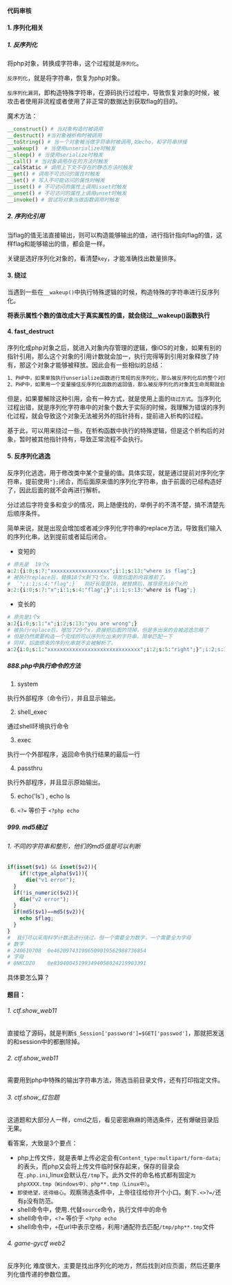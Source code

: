 #### 代码审核





#### 1. 序列化相关

##### 1. 反序列化

将php对象，转换成字符串，这个过程就是`序列化`。

`反序列化`，就是将字符串，恢复为php对象。

`反序列化漏洞`，即构造特殊字符串，在源码执行过程中，导致恢复对象的时候，被攻击者使用非流程或者使用了非正常的数据达到获取flag的目的。

魔术方法：

```php
__construct() # 当对象构造时被调用
__destruct() #当对象被析构时被调用
__toString() # 当一个对象被当做字符串时被调用,如echo，和字符串拼接
__wakeup()  # 当使用unserialize时触发
__sleep() # 当使用serialize时触发
__call() # 当对象调用存在的方法时触发
__calStatic # 调用上下文不存在的静态方法时触发
__get() # 调用不可访问的属性时触发
__set() # 写入不可能访问的属性时触发
__isset() # 不可访问的属性上调用isset时触发
__unset() # 不可访问的属性上调用unset时触发
__invoke() # 尝试将对象当做函数调用时触发
```



##### 2. 序列化引用

当flag的值无法直接输出，则可以构造能够输出的值，进行指针指向flag的值，这样flag和能够输出的值，都会是一样。

关键是选好序列化对象的，看清楚`key`，才能准确找出数量排序。



#### 3. 绕过

当遇到一些在`__wakeup()`中执行特殊逻辑的时候，构造特殊的字符串进行反序列化。

**将表示属性个数的值改成大于真实属性的值，就会绕过__wakeup()函数执行**



#### 4. fast_destruct

序列化成php对象之后，就进入对象内存管理的逻辑，像iOS的对象，如果有别的指针引用，那么这个对象的引用计数就会加一，执行完得等到引用对象释放了持有，那这个对象才能够被释放。因此会有一些相似的总结：

```markdown
1、PHP中，如果单独执行unserialize函数进行常规的反序列化，那么被反序列化后的整个对象的生命周期就仅限于这个函数执行的生命周期，当这个函数执行完毕，这个类就没了，在有析构函数的情况下就会执行它。
2、PHP中，如果用一个变量接住反序列化函数的返回值，那么被反序列化的对象其生命周期就会变长，由于它一直都存在于这个变量当中，那么在PHP脚本走完流程之后，这个对象才会被销毁，在有析构函数的情况下就会将其执行。
```

但是，如果要解除这种引用，会有一种方式，就是使用上面的`绕过方式`。当序列化过程出错，就是序列化字符串中的对象个数大于实际的时候，我理解为错误的序列化过程，就会导致这个对象无法被另外的指针持有，提前进入析构的过程。

基于此，可以用来绕过一些，在析构函数中执行的特殊逻辑，但是这个析构后的对象，暂时被其他指针持有，导致正常流程不会执行。



#### 5. 反序列化逃逸

反序列化逃逸，用于修改类中某个变量的值。具体实现，就是通过提前对序列化字符串，提前使用`"};`闭合，而后面原来值的序列化字符串，由于前面的已经构造好了，因此后面的就不会再进行解析。

分过滤后字符变多和变少的情况，网上随便找的，举例子的不清不楚，搞不清楚先后顺序条件。

简单来说，就是出现会增加或者减少序列化字符串的replace方法，导致我们输入的序列化串，达到提前或者延后闭合。

- 变短的

```php
# 原先是  19个x
a:2:{i:0;s:7:"xxxxxxxxxxxxxxxxxxx";i:1;s:13:"where is flag";}
# 被执行replace后，替换18个x剩下1个x，导致后面的内容推前了。
#  `";i:1;s:4:"flag";}`  刚好长度是18，被替换后，推导原先18个x的
a:2:{i:0;s:7:"x";i:1;s:4:"flag";}";i:1;s:13:"where is flag";}
```

- 变长的

```php
# 原先是1个x
a:2{i:0;s:1:"x";i:2;s:13:"you are wrong";}
# 被执行replace后，增加了29个x，直接把后面的顶掉，但是多出来的会被逃逸忽略了
# 但是仍然需要构造一个完成的可以序列化出来的字符串，简单匹配一下
# 同样，后面原来的序列化串就不会被解析了。
a:2{i:0;s:1:"xxxxxxxxxxxxxxxxxxxxxxxxxxxxxx";i:2;s:5:"right";}";i:2;s:13:"you are wrong";}
```







##### 888.php中执行命令的方法

1. system 

执行外部程序（命令行），并且显示输出。

2. shell_exec

通过shell环境执行命令

3. exec

执行一个外部程序，返回命令执行结果的最后一行

4. passthru

执行外部程序，并且显示原始输出。

5. echo('ls') , echo ls

6. `<?=`  等价于 `<?php echo`





##### 999. md5绕过



###### 1. 不同的字符串和整形，他们的md5值是可以判断

```php
if(isset($v1) && isset($v2)){
	if(!ctype_alpha($v1)){
      die("v1 error");
  }
  if(!is_numeric($v2)){
    die("v2 error");
  }
  if(md5($v1)==md5($v2)){
    echo $flag;
  }
}
#  我们可以采用科学计数法进行绕过，但一个需要全为数字，一个需要全为字母
# 数字
# 240610708  0e462097431906509019562988736854
# 字母
# QNKCDZO    0e830400451993494058024219903391
```

具体要怎么算？







#### 题目：



###### 1. ctf.show_web11

直接给了源码，就是判断`$_Session['password']=$GET['passwod']`，那就把发送的和session中的都删除掉。



###### 2. ctf.show_web11

需要用到php中特殊的输出字符串方法，筛选当前目录文件，还有打印指定文件。



###### 3. ctf.show_红包题

这道题和大部分人一样，cmd之后，看见密密麻麻的筛选条件，还有爆破目录后无果。

看答案，大致是3个要点：

- php上传文件，就是表单上传必定会有`Content_type:multipart/form-data;`的表头，而php又会将上传文件临时保存起来，保存的目录会在`.php.ini`,linux会默认在`/tmp`下。此外文件的命名格式都有固定`为phpXXXX.tmp（Windows中）、php**.tmp（Linux中）`。
- `即使绝望，还得细心`。观察筛选条件中，上帝往往给你开个小口。剩下`.<>?=/`还有`p`没有防范。
- shell命令中，使用`.`代替`source`命令，执行文件中的命令
- shell命令中，`<?=`  等价于 `<?php echo`
- shell命令中，`+`在url中表示空格，利用`?`通配符去匹配`/tmp/php**.tmp`文件



###### 4. game-gyctf web2

反序列化  难度很大，主要是找出序列化的地方，然后找到对应页面，然后还要序列化值传递的参数位置。

